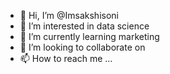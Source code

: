 - 👋 Hi, I’m @Imsakshisoni
- 👀 I’m interested in data science
- 🌱 I’m currently learning marketing
- 💞️ I’m looking to collaborate on 
- 📫 How to reach me ...

<!---
Imsakshisoni/Imsakshisoni is a ✨ special ✨ repository because its `README.md` (this file) appears on your GitHub profile.
You can click the Preview link to take a look at your changes.
--->
